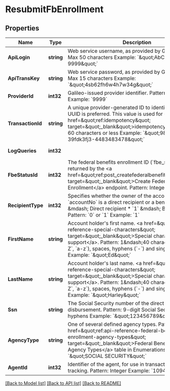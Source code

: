 # ResubmitFbEnrollment

## Properties
Name | Type | Description | Notes
------------ | ------------- | ------------- | -------------
**ApiLogin** | **string** | Web service username, as provided by Galileo. Pattern: Max 50 characters Example: &#x60;\&quot;AbC123-9999\&quot;&#x60; | [optional] [default to AbC123-9999]
**ApiTransKey** | **string** | Web service password, as provided by Galileo. Pattern: Max 15 characters Example: &#x60;\&quot;4sb62fh6w4h7w34g\&quot;&#x60; | [optional] [default to 4sb62fh6w4h7w34g]
**ProviderId** | **int32** | Galileo-issued provider identifier. Pattern: Max 10 digits Example: &#x60;9999&#x60; | [optional] [default to 9999]
**TransactionId** | **string** | A unique provider-generated ID to identify this API call. A UUID is preferred. This value is used for &lt;a href&#x3D;\&quot;ref:idempotency\&quot; target&#x3D;\&quot;_blank\&quot;&gt;idempotency&lt;/a&gt;. Pattern: 60 characters or less Example: &#x60;\&quot;9845dk-39fdk3fj3-4483483478\&quot;&#x60; | [default to 123e4567-e89b-12d3-a456-426614174000]
**LogQueries** | **int32** |  | [optional] [default to LOG_QUERIES.0_]
**FbeStatusId** | **int32** | The federal benefits enrollment ID (&#x60;fbe_status_id&#x60;) as returned by the &lt;a href&#x3D;\&quot;ref:post_createfederalbenefitenrollment\&quot; target&#x3D;\&quot;_blank\&quot;&gt;Create Federal Benefit Enrollment&lt;/a&gt; endpoint. Pattern: Integer Example: &#x60;1&#x60; | [default to 1]
**RecipientType** | **int32** | Specifies whether the owner of the account in &#x60;accountNo&#x60; is a direct recipient or a beneficiary: * &#x60;0&#x60; &amp;mdash; Direct recipient * &#x60;1&#x60; &amp;mdash; Beneficiary  Pattern: &#x60;0&#x60; or &#x60;1&#x60; Example: &#x60;1&#x60; | [default to null]
**FirstName** | **string** | Account holder&#x27;s first name. &lt;a href&#x3D;\&quot;ref:api-reference-special-characters\&quot; target&#x3D;\&quot;_blank\&quot;&gt;Special character support&lt;/a&gt;. Pattern: 1&amp;ndash;40 characters: letters (&#x60;A-Z&#x60;, &#x60;a-z&#x60;), spaces, hyphens (&#x60;-&#x60;) and single quotes (&#x60;&#x27;&#x60;) Example: &#x60;\&quot;Ed\&quot;&#x60; | [default to Ed]
**LastName** | **string** | Account holder&#x27;s last name. &lt;a href&#x3D;\&quot;ref:api-reference-special-characters\&quot; target&#x3D;\&quot;_blank\&quot;&gt;Special character support&lt;/a&gt;. Pattern: 1&amp;ndash;40 characters: letters (&#x60;A-Z&#x60;, &#x60;a-z&#x60;), spaces, hyphens (&#x60;-&#x60;) and single quotes (&#x60;&#x27;&#x60;) Example: &#x60;\&quot;Harley\&quot;&#x60; | [default to Harley]
**Ssn** | **string** | The Social Security number of the direct recipient of the disbursement. Pattern: 9-digit Social Security number, no hyphens Example: &#x60;\&quot;123456789\&quot;&#x60; | [default to 123456789]
**AgencyType** | **string** | One of several defined agency types. Pattern: See the &lt;a href&#x3D;\&quot;ref:api-reference-federal-benefit-enrollment-agency-types\&quot; target&#x3D;\&quot;_blank\&quot;&gt;Federal Benefit Enrollment Agency Types&lt;/a&gt; table in Enumerations. Example: &#x60;\&quot;SOCIAL SECURITY\&quot;&#x60; | [default to SOCIAL SECURITY]
**AgentId** | **int32** | Identifier of the agent, for use in transaction reporting and tracking. Pattern: Integer Example: &#x60;109405&#x60; | [optional] [default to null]

[[Back to Model list]](../README.md#documentation-for-models) [[Back to API list]](../README.md#documentation-for-api-endpoints) [[Back to README]](../README.md)

